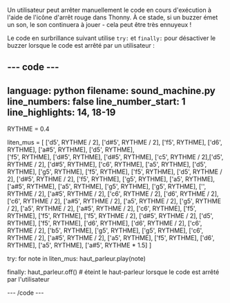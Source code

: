 Un utilisateur peut arrêter manuellement le code en cours d'exécution à l'aide de l'icône d'arrêt rouge dans Thonny. À ce stade, si un buzzer émet un son, le son continuera à jouer - cela peut être très ennuyeux !

Le code en surbrillance suivant utilise `try:` et `finally:` pour désactiver le buzzer lorsque le code est arrêté par un utilisateur :

--- code ---
---
language: python
filename: sound_machine.py
line_numbers: false
line_number_start: 1
line_highlights: 14, 18-19
---
RYTHME = 0.4

liten_mus = [ ['d5', RYTHME / 2], ['d#5', RYTHME / 2], ['f5', RYTHME], ['d6', RYTHME], ['a#5', RYTHME], ['d5', RYTHME],  
              ['f5', RYTHME], ['d#5', RYTHME], ['d#5', RYTHME], ['c5', RYTHME / 2],['d5', RYTHME / 2], ['d#5', RYTHME], 
              ['c6', RYTHME], ['a5', RYTHME], ['d5', RYTHME], ['g5', RYTHME], ['f5', RYTHME], ['f5', RYTHME], ['d5', RYTHME / 2],
              ['d#5', RYTHME / 2], ['f5', RYTHME], ['g5', RYTHME], ['a5', RYTHME], ['a#5', RYTHME], ['a5', RYTHME], ['g5', RYTHME],
              ['g5', RYTHME], ['', RYTHME / 2], ['a#5', RYTHME / 2], ['c6', RYTHME / 2], ['d6', RYTHME / 2], ['c6', RYTHME / 2],
              ['a#5', RYTHME / 2], ['a5', RYTHME / 2], ['g5', RYTHME / 2], ['a5', RYTHME / 2], ['a#5', RYTHME / 2], ['c6', RYTHME],
              ['f5', RYTHME], ['f5', RYTHME], ['f5', RYTHME / 2], ['d#5', RYTHME / 2], ['d5', RYTHME], ['f5', RYTHME], ['d6', RYTHME],
              ['d6', RYTHME / 2], ['c6', RYTHME / 2], ['b5', RYTHME], ['g5', RYTHME], ['g5', RYTHME], ['c6', RYTHME / 2],
              ['a#5', RYTHME / 2], ['a5', RYTHME], ['f5', RYTHME], ['d6', RYTHME], ['a5', RYTHME], ['a#5', RYTHME * 1.5] ]

try:
    for note in liten_mus:
        haut_parleur.play(note) 

finally:
    haut_parleur.off() # éteint le haut-parleur lorsque le code est arrêté par l'utilisateur

--- /code ---
